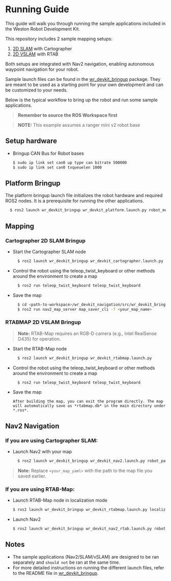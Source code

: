 # Running Guide
This guide will walk you through running the sample applications included in the Weston Robot Development Kit.

This repository includes 2 sample mapping setups:
 1. [2D SLAM](#sample-2d-slam) with Cartographer
 2. [2D VSLAM](#sample-2d-visual-slam) with RTAB

Both setups are integrated with Nav2 navigation, enabling autonomous waypoint navigation for your robot.

Sample launch files can be found in the [wr_devkit_bringup](/src/wr_devkit_bringup/) package. They are meant to be used as a starting point for your own development and can be customized to your needs.

Below is the typical workflow to bring up the robot and run some sample applications.  
> **Remember to source the ROS Workspace first**

> **NOTE:** This example assumes a ranger mini v2 robot base

## Setup hardware
* Bringup CAN Bus for Robot bases
  ```bash
  $ sudo ip link set can0 up type can bitrate 500000
  $ sudo ip link set can0 txqueuelen 1000
  ```

## Platform Bringup
  The platform bringup launch file initializes the robot hardware and required ROS2 nodes. It is a prerequisite for running the other applications.
  ```bash
    $ ros2 launch wr_devkit_bringup wr_devkit_platform.launch.py robot_model:=ranger_mini_v2
  ```

## Mapping
### Cartographer 2D SLAM Bringup
  * Start the Cartographer SLAM node
    ```bash
      $ ros2 launch wr_devkit_bringup wr_devkit_cartographer.launch.py
    ```
  * Control the robot using the teleop_twist_keyboard or other methods around the environment to create a map
    ```bash
      $ ros2 run teleop_twist_keyboard teleop_twist_keyboard
    ```
  * Save the map
    ```bash
      $ cd <path-to-workspace>/wr_devkit_navigation/src/wr_devkit_bringup/maps
      $ ros2 run nav2_map_server map_saver_cli -f <your_map_name>
    ```

### RTABMAP 2D VSLAM Bringup
  > **Note:** RTAB-Map requires an RGB-D camera (e.g., Intel RealSense D435) for operation.
  * Start the RTAB-Map node
    ```bash
      $ ros2 launch wr_devkit_bringup wr_devkit_rtabmap.launch.py
    ```
  * Control the robot using the teleop_twist_keyboard or other methods around the environment to create a map
    ```bash
      $ ros2 run teleop_twist_keyboard teleop_twist_keyboard
    ```
  * Save the map
    ```
    After building the map, you can exit the program directly. The map will automatically save as *rtabmap.db* in the main directory under *.ros*.
    ```

## Nav2 Navigation
### If you are using Cartographer SLAM:
  * Launch Nav2 with your map
    ```bash
      $ ros2 launch wr_devkit_bringup wr_devkit_nav2.launch.py robot_param:=nav2_ranger_mini.param.yaml map:=<your_map_yaml>
    ```
  > **Note:** Replace `<your_map_yaml>` with the path to the map file you saved earlier.
### If you are using RTAB-Map:
  * Launch RTAB-Map node in localization mode
    ```bash
    $ ros2 launch wr_devkit_bringup wr_devkit_rtabmap.launch.py localization:=true
    ```
  * Launch Nav2
    ```bash
    $ ros2 launch wr_devkit_bringup wr_devkit_nav2_rtab.launch.py robot_param:=nav2_scout_mini_rtab.param.yaml
    ```

## Notes
* The sample applications (Nav2/SLAM/vSLAM) are designed to be ran separately and `should not` be ran at the same time.
* For more detailed instructions on running the different launch files, refer to the README file in [wr_devkit_bringup](/src/wr_devkit_bringup/).